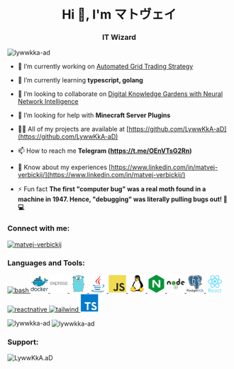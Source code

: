 <h1 align="center">Hi 👋, I'm マトヴェイ</h1>
<h3 align="center">IT Wizard</h3>

<p align="left"> <img src="https://komarev.com/ghpvc/?username=lywwkka-ad&label=Profile%20views&color=0e75b6&style=flat" alt="lywwkka-ad" /> </p>

- 🔭 I’m currently working on [Automated Grid Trading Strategy](https://trading.infralab.cloud/)

- 🌱 I’m currently learning **typescript, golang**

- 👯 I’m looking to collaborate on [Digital Knowledge Gardens with Neural Network Intelligence](https://mental.infralab.cloud/)

- 🤝 I’m looking for help with **Minecraft Server Plugins**

- 👨‍💻 All of my projects are available at [https://github.com/LywwKkA-aD](https://github.com/LywwKkA-aD)

- 📫 How to reach me **Telegram (https://t.me/OEnVTsG2Rn)**

- 📄 Know about my experiences [https://www.linkedin.com/in/matvej-verbickij/](https://www.linkedin.com/in/matvej-verbickij/)

- ⚡ Fun fact **The first "computer bug" was a real moth found in a machine in 1947. Hence, "debugging" was literally pulling bugs out! 🐛💻**

<h3 align="left">Connect with me:</h3>
<p align="left">
<a href="https://linkedin.com/in/matvej-verbickij" target="blank"><img align="center" src="https://raw.githubusercontent.com/rahuldkjain/github-profile-readme-generator/master/src/images/icons/Social/linked-in-alt.svg" alt="matvej-verbickij" height="30" width="40" /></a>
</p>

<h3 align="left">Languages and Tools:</h3>
<p align="left"> <a href="https://www.gnu.org/software/bash/" target="_blank" rel="noreferrer"> <img src="https://www.vectorlogo.zone/logos/gnu_bash/gnu_bash-icon.svg" alt="bash" width="40" height="40"/> </a> <a href="https://www.docker.com/" target="_blank" rel="noreferrer"> <img src="https://raw.githubusercontent.com/devicons/devicon/master/icons/docker/docker-original-wordmark.svg" alt="docker" width="40" height="40"/> </a> <a href="https://expressjs.com" target="_blank" rel="noreferrer"> <img src="https://raw.githubusercontent.com/devicons/devicon/master/icons/express/express-original-wordmark.svg" alt="express" width="40" height="40"/> </a> <a href="https://golang.org" target="_blank" rel="noreferrer"> <img src="https://raw.githubusercontent.com/devicons/devicon/master/icons/go/go-original.svg" alt="go" width="40" height="40"/> </a> <a href="https://www.java.com" target="_blank" rel="noreferrer"> <img src="https://raw.githubusercontent.com/devicons/devicon/master/icons/java/java-original.svg" alt="java" width="40" height="40"/> </a> <a href="https://developer.mozilla.org/en-US/docs/Web/JavaScript" target="_blank" rel="noreferrer"> <img src="https://raw.githubusercontent.com/devicons/devicon/master/icons/javascript/javascript-original.svg" alt="javascript" width="40" height="40"/> </a> <a href="https://www.linux.org/" target="_blank" rel="noreferrer"> <img src="https://raw.githubusercontent.com/devicons/devicon/master/icons/linux/linux-original.svg" alt="linux" width="40" height="40"/> </a> <a href="https://www.nginx.com" target="_blank" rel="noreferrer"> <img src="https://raw.githubusercontent.com/devicons/devicon/master/icons/nginx/nginx-original.svg" alt="nginx" width="40" height="40"/> </a> <a href="https://nodejs.org" target="_blank" rel="noreferrer"> <img src="https://raw.githubusercontent.com/devicons/devicon/master/icons/nodejs/nodejs-original-wordmark.svg" alt="nodejs" width="40" height="40"/> </a> <a href="https://www.postgresql.org" target="_blank" rel="noreferrer"> <img src="https://raw.githubusercontent.com/devicons/devicon/master/icons/postgresql/postgresql-original-wordmark.svg" alt="postgresql" width="40" height="40"/> </a> <a href="https://reactjs.org/" target="_blank" rel="noreferrer"> <img src="https://raw.githubusercontent.com/devicons/devicon/master/icons/react/react-original-wordmark.svg" alt="react" width="40" height="40"/> </a> <a href="https://reactnative.dev/" target="_blank" rel="noreferrer"> <img src="https://reactnative.dev/img/header_logo.svg" alt="reactnative" width="40" height="40"/> </a> <a href="https://tailwindcss.com/" target="_blank" rel="noreferrer"> <img src="https://www.vectorlogo.zone/logos/tailwindcss/tailwindcss-icon.svg" alt="tailwind" width="40" height="40"/> </a> <a href="https://www.typescriptlang.org/" target="_blank" rel="noreferrer"> <img src="https://raw.githubusercontent.com/devicons/devicon/master/icons/typescript/typescript-original.svg" alt="typescript" width="40" height="40"/> </a> </p>

<p><img align="left" src="https://github-readme-stats.vercel.app/api/top-langs?username=lywwkka-ad&show_icons=true&locale=en&layout=compact" alt="lywwkka-ad" /></p>

<p>&nbsp;<img align="center" src="https://github-readme-stats.vercel.app/api?username=lywwkka-ad&show_icons=true&locale=en" alt="lywwkka-ad" /></p>

<h3 align="left">Support:</h3>
<p><a href="https://www.buymeacoffee.com/LywwKkA.aD"> <img align="left" src="https://cdn.buymeacoffee.com/buttons/v2/default-yellow.png" height="50" width="210" alt="LywwKkA.aD" /></a></p><br><br>
